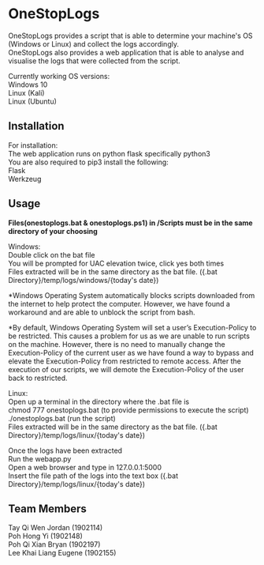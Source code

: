 # OneStopLogs
OneStopLogs provides a script that is able to determine your machine's OS (Windows or Linux) and collect the logs accordingly. <br/>
OneStopLogs also provides a web application that is able to analyse and visualise the logs that were collected from the script.

Currently working OS versions:<br/>
Windows 10<br/>
Linux (Kali)<br/>
Linux (Ubuntu)

## Installation
For installation: <br/>
The web application runs on python flask specifically python3<br/>
You are also required to pip3 install the following:<br/>
Flask<br/>
Werkzeug

## Usage
**Files(onestoplogs.bat & onestoplogs.ps1) in /Scripts must be in the same directory of your choosing**

Windows:<br/>
Double click on the bat file<br/>
You will be prompted for UAC elevation twice, click yes both times <br/>
Files extracted will be in the same directory as the bat file. ({.bat Directory}/temp/logs/windows/{today's date})<br/>

*Windows Operating System automatically blocks scripts downloaded from the internet to help protect the computer. However, we have found a workaround and are able to unblock the script from bash. <br/>

*By default, Windows Operating System will set a user’s Execution-Policy to be restricted. This causes a problem for us as we are unable to run scripts on the machine. However, there is no need to manually change the Execution-Policy of the current user as we have found a way to bypass and elevate the Execution-Policy from restricted to remote access. After the execution of our scripts, we will demote the Execution-Policy of the user back to restricted. <br/>

Linux:<br/>
Open up a terminal in the directory where the .bat file is<br/>
chmod 777 onestoplogs.bat (to provide permissions to execute the script)<br/>
./onestoplogs.bat (run the script)<br/>
Files extracted will be in the same directory as the bat file. ({.bat Directory}/temp/logs/linux/{today's date})<br/>

Once the logs have been extracted<br/>
Run the webapp.py<br/>
Open a web browser and type in 127.0.0.1:5000<br/>
Insert the file path of the logs into the text box ({.bat Directory}/temp/logs/linux/{today's date})

## Team Members
Tay Qi Wen Jordan (1902114)<br/>
Poh Hong Yi (1902148)<br/>
Poh Qi Xian Bryan (1902197)<br/>
Lee Khai Liang Eugene (1902155)

